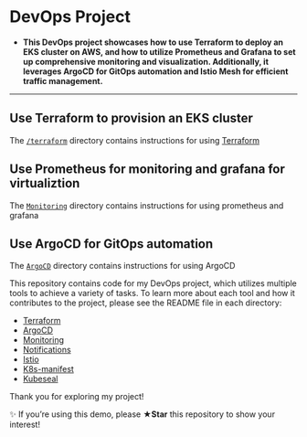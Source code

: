  # DevOps Project 

- **This DevOps project showcases how to use Terraform to deploy an EKS cluster on AWS, and how to utilize Prometheus and Grafana to set up comprehensive monitoring and visualization. Additionally, it leverages ArgoCD for GitOps automation and Istio Mesh for efficient traffic management.**
______

## Use Terraform to provision an EKS cluster

The [`/terraform`](./Terraform) directory contains instructions for using [Terraform](https://www.terraform.io/intro) 

## Use Prometheus for monitoring and grafana for virtualiztion

The [`Monitoring`](./Monitoring) directory contains instructions for using prometheus and grafana

## Use ArgoCD for GitOps automation 

The [`ArgoCD`](./ArgoCD) directory contains instructions for using ArgoCD



This repository contains code for my DevOps project, which utilizes multiple tools to achieve a variety of tasks. To learn more about each tool and how it contributes to the project, please see the README file in each directory:

- [Terraform](./Terraform/README.md)
- [ArgoCD](./ArgoCD/README.md)
- [Monitoring](./Monitoring/README.md)
- [Notifications](./Monitoring/notifications/README.md)
- [Istio](./Istio%20manifests/README.md)
- [K8s-manifest](./kubernetes/README.md)
- [Kubeseal]()


Thank you for exploring my project!


✨ If you’re using this demo, please **★Star** this repository to show your interest!
